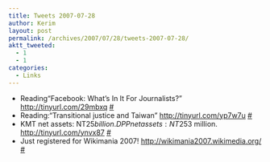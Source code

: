 ```yaml
---
title: Tweets 2007-07-28
author: Kerim
layout: post
permalink: /archives/2007/07/28/tweets-2007-07-28/
aktt_tweeted:
  - 1
  - 1
categories:
  - Links
---
```

  * Reading“Facebook: What&#8217;s In It For Journalists?” <a href="http://tinyurl.com/29mbxq" onclick="_gaq.push(['_trackEvent', 'outbound-article', 'http://tinyurl.com/29mbxq', 'http://tinyurl.com/29mbxq']);"  rel="nofollow">http://tinyurl.com/29mbxq</a> <a href="http://twitter.com/kerim/statuses/172637372" onclick="_gaq.push(['_trackEvent', 'outbound-article', 'http://twitter.com/kerim/statuses/172637372', '#']);" >#</a>
  * Reading:“Transitional justice and Taiwan” <a href="http://tinyurl.com/yp7w7u" onclick="_gaq.push(['_trackEvent', 'outbound-article', 'http://tinyurl.com/yp7w7u', 'http://tinyurl.com/yp7w7u']);"  rel="nofollow">http://tinyurl.com/yp7w7u</a> <a href="http://twitter.com/kerim/statuses/172658522" onclick="_gaq.push(['_trackEvent', 'outbound-article', 'http://twitter.com/kerim/statuses/172658522', '#']);" >#</a>
  * KMT net assets: NT$25 billion. DPP net assets: NT$253 million. <a href="http://tinyurl.com/ynvx87" onclick="_gaq.push(['_trackEvent', 'outbound-article', 'http://tinyurl.com/ynvx87', 'http://tinyurl.com/ynvx87']);"  rel="nofollow">http://tinyurl.com/ynvx87</a> <a href="http://twitter.com/kerim/statuses/172711982" onclick="_gaq.push(['_trackEvent', 'outbound-article', 'http://twitter.com/kerim/statuses/172711982', '#']);" >#</a>
  * Just registered for Wikimania 2007! <a href="http://wikimania2007.wikimedia.org/" onclick="_gaq.push(['_trackEvent', 'outbound-article', 'http://wikimania2007.wikimedia.org/', 'http://wikimania2007.wikimedia.org/']);"  rel="nofollow">http://wikimania2007.wikimedia.org/</a> <a href="http://twitter.com/kerim/statuses/172721872" onclick="_gaq.push(['_trackEvent', 'outbound-article', 'http://twitter.com/kerim/statuses/172721872', '#']);" >#</a>

